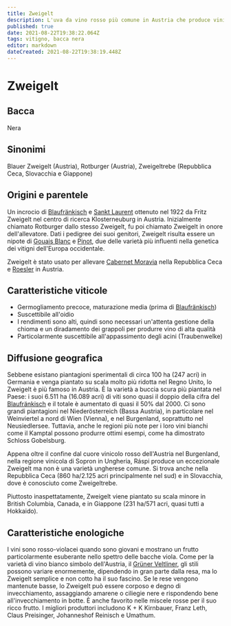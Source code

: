 ```yaml
---
title: Zweigelt
description: L'uva da vino rosso più comune in Austria che produce vini sodi e corposi se le rese sono controllate.
published: true
date: 2021-08-22T19:38:22.064Z
tags: vitigno, bacca nera
editor: markdown
dateCreated: 2021-08-22T19:38:19.448Z
---
```


# Zweigelt

## Bacca
Nera
## Sinonimi
Blauer Zweigelt (Austria), Rotburger (Austria), Zweigeltrebe (Repubblica Ceca, Slovacchia e Giappone)

## Origini e parentele
Un incrocio di [Blaufränkisch](/vitigni/bacca-nera/blaufrankisch) e [Sankt Laurent](/vitigni/bacca-nera/sankt-laurent) ottenuto nel 1922 da Fritz Zweigelt nel centro di ricerca Klosterneuburg in Austria. Inizialmente chiamato Rotburger dallo stesso Zweigelt, fu poi chiamato Zweigelt in onore dell'allevatore. Dati i pedigree dei suoi genitori, Zweigelt risulta essere un nipote di [Gouais Blanc](/vitigni/bacca-bianca/gouais-blanc) e [Pinot](/vitigni/bacca-nera/pinot), due delle varietà più influenti nella genetica dei vitigni dell'Europa occidentale.

Zweigelt è stato usato per allevare [Cabernet Moravia](/vitigni/bacca-nera/cabernet-moravia) nella Repubblica Ceca e [Roesler](/vitigni/bacca-nera-roesler) in Austria.

## Caratteristiche viticole
- Germogliamento precoce, maturazione media (prima di [Blaufränkisch](/vitigni/bacca-nera/blaufrankisch)) 
- Suscettibile all'oidio
- I rendimenti sono alti, quindi sono necessari un'attenta gestione della chioma e un diradamento dei grappoli per produrre vino di alta qualità 
- Particolarmente suscettibile all'appassimento degli acini (Traubenwelke)

## Diffusione geografica
Sebbene esistano piantagioni sperimentali di circa 100 ha (247 acri) in Germania e venga piantato su scala molto più ridotta nel Regno Unito, lo Zweigelt è più famoso in Austria. È la varietà a buccia scura più piantata nel Paese: i suoi 6.511 ha (16.089 acri) di viti sono quasi il doppio della cifra del [Blaufränkisch](/vitigni/bacca-nera/blaufrankisch) e il totale è aumentato di quasi il 50% dal 2000. Ci sono grandi piantagioni nel Niederösterreich (Bassa Austria), in particolare nel Weinviertel a nord di Wien (Vienna), e nel Burgenland, soprattutto nel Neusiedlersee. Tuttavia, anche le regioni più note per i loro vini bianchi come il Kamptal possono produrre ottimi esempi, come ha dimostrato Schloss Gobelsburg.

Appena oltre il confine dal cuore vinicolo rosso dell'Austria nel Burgenland, nella regione vinicola di Sopron in Ungheria, Ráspi produce un eccezionale Zweigelt ma non è una varietà ungherese comune. Si trova anche nella Repubblica Ceca (860 ha/2.125 acri principalmente nel sud) e in Slovacchia, dove è conosciuto come Zweigeltrebe.

Piuttosto inaspettatamente, Zweigelt viene piantato su scala minore in British Columbia, Canada, e in Giappone (231 ha/571 acri, quasi tutti a Hokkaido).

## Caratteristiche enologiche
I vini sono rosso-violacei quando sono giovani e mostrano un frutto particolarmente esuberante nello spettro delle bacche viola. Come per la varietà di vino bianco simbolo dell'Austria, il [Grüner Veltliner](/vitigni/bacca-bianca/gruner-veltliner), gli stili possono variare enormemente, dipendendo in gran parte dalla resa, ma lo Zweigelt semplice e non cotto ha il suo fascino. Se le rese vengono mantenute basse, lo Zweigelt può essere corposo e degno di invecchiamento, assaggiando amarene o ciliegie nere e rispondendo bene all'invecchiamento in botte. È anche favorito nelle miscele rosse per il suo ricco frutto. I migliori produttori includono K + K Kirnbauer, Franz Leth, Claus Preisinger, Johanneshof Reinisch e Umathum.